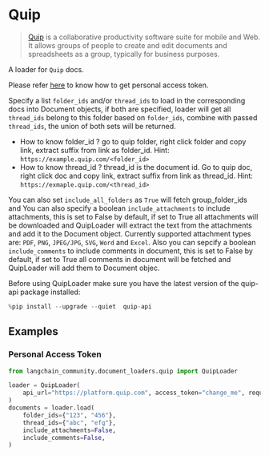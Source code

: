 # Quip

>[Quip](https://quip.com) is a collaborative productivity software suite for mobile and Web. It allows groups of people to create and edit documents and spreadsheets as a group, typically for business purposes.

A loader for `Quip` docs.

Please refer [here](https://quip.com/dev/automation/documentation/current#section/Authentication/Get-Access-to-Quip's-APIs) to know how to get personal access token. 

Specify a list `folder_ids` and/or `thread_ids` to load in the corresponding docs into Document objects, if both are specified, loader will get all `thread_ids` belong to this folder based on `folder_ids`, combine with passed `thread_ids`, the union of both sets will be returned.

* How to know folder_id ? 
  go to quip folder, right click folder and copy link, extract suffix from link as folder_id. Hint:  `https://example.quip.com/<folder_id>`
* How to know thread_id ? 
  thread_id is the document id. Go to quip doc, right click doc and copy link, extract suffix from link as thread_id. Hint: `https://exmaple.quip.com/<thread_id>`
  
You can also set `include_all_folders` as `True` will fetch group_folder_ids and 
You can also specify a boolean `include_attachments` to include attachments, this is set to False by default, if set to True all attachments will be downloaded and QuipLoader will extract the text from the attachments and add it to the Document object. Currently supported attachment types are: `PDF`, `PNG`, `JPEG/JPG`, `SVG`, `Word` and `Excel`. Also you can sepcify a boolean `include_comments` to include comments in document, this is set to False by default, if set to True all comments in document will be fetched and QuipLoader will add them to Document objec.


Before using QuipLoader make sure you have the latest version of the quip-api package installed:


```python
%pip install --upgrade --quiet  quip-api
```

## Examples

### Personal Access Token


```python
from langchain_community.document_loaders.quip import QuipLoader

loader = QuipLoader(
    api_url="https://platform.quip.com", access_token="change_me", request_timeout=60
)
documents = loader.load(
    folder_ids={"123", "456"},
    thread_ids={"abc", "efg"},
    include_attachments=False,
    include_comments=False,
)
```
